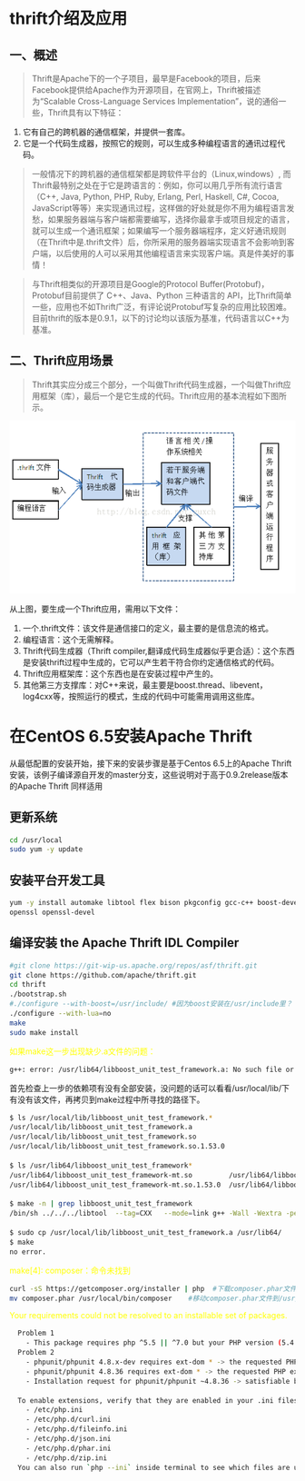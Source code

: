 # thrift介绍及应用
## 一、概述
> Thrift是Apache下的一个子项目，最早是Facebook的项目，后来Facebook提供给Apache作为开源项目，在官网上，Thrift被描述为“Scalable Cross-Language Services Implementation”，说的通俗一些，Thrift具有以下特征：
1. 它有自己的跨机器的通信框架，并提供一套库。
2. 它是一个代码生成器，按照它的规则，可以生成多种编程语言的通讯过程代码。

> 一般情况下的跨机器的通信框架都是跨软件平台的（Linux,windows）, 而Thrift最特别之处在于它是跨语言的：例如，你可以用几乎所有流行语言（C++, Java, Python, PHP, Ruby, Erlang, Perl, Haskell, C#, Cocoa, JavaScript等等）来实现通讯过程，这样做的好处就是你不用为编程语言发愁，如果服务器端与客户端都需要编写，选择你最拿手或项目规定的语言，就可以生成一个通讯框架；如果编写一个服务器端程序，定义好通讯规则（在Thrift中是.thrift文件）后，你所采用的服务器端实现语言不会影响到客户端，以后使用的人可以采用其他编程语言来实现客户端。真是件美好的事情！
        
> 与Thrift相类似的开源项目是Google的Protocol Buffer(Protobuf)，Protobuf目前提供了 C++、Java、Python 三种语言的 API，比Thrift简单一些，应用也不如Thrift广泛，有评论说Protobuf写复杂的应用比较困难。
目前thrift的版本是0.9.1，以下的讨论均以该版为基准，代码语言以C++为基准。
## 二、Thrift应用场景
> Thrift其实应分成三个部分，一个叫做Thrift代码生成器，一个叫做Thrift应用框架（库），最后一个是它生成的代码。Thrift应用的基本流程如下图所示。

![](thrift/thrift_application.png)

从上图，要生成一个Thrift应用，需用以下文件：

1. 一个.thrift文件：该文件是通信接口的定义，最主要的是信息流的格式。
2. 编程语言：这个无需解释。
3. Thrift代码生成器（Thrift compiler,翻译成代码生成器似乎更合适）：这个东西是安装thrift过程中生成的，它可以产生若干符合你约定通信格式的代码。
4. Thrift应用框架库：这个东西也是在安装过程中产生的。
5. 其他第三方支撑库：对C++来说，最主要是boost.thread、libevent，log4cxx等，按照运行的模式，生成的代码中可能需用调用这些库。


# 在CentOS 6.5安装Apache Thrift
从最低配置的安装开始，接下来的安装步骤是基于Centos 6.5上的Apache Thrift安装，该例子编译源自开发的master分支，这些说明对于高于0.9.2release版本的Apache Thrift 同样适用

## 更新系统
```bash
cd /usr/local
sudo yum -y update
```
## 安装平台开发工具
```bash
yum -y install automake libtool flex bison pkgconfig gcc-c++ boost-devel libevent-devel zlib-devel Python-devel ruby-devel crypto-utils
openssl openssl-devel
```

## 编译安装 the Apache Thrift IDL Compiler
```bash
#git clone https://git-wip-us.apache.org/repos/asf/thrift.git
git clone https://github.com/apache/thrift.git
cd thrift
./bootstrap.sh
#./configure --with-boost=/usr/include/ #因为boost安装在/usr/include里？ 
./configure --with-lua=no
make
sudo make install
```
<font color="yellow">如果make这一步出现缺少.a文件的问题：</font>
```bash
g++: error: /usr/lib64/libboost_unit_test_framework.a: No such file or directory
```
首先检查上一步的依赖项有没有全部安装，没问题的话可以看看/usr/local/lib/下有没有该文件，再拷贝到make过程中所寻找的路径下。
```bash
$ ls /usr/local/lib/libboost_unit_test_framework.*
/usr/local/lib/libboost_unit_test_framework.a
/usr/local/lib/libboost_unit_test_framework.so
/usr/local/lib/libboost_unit_test_framework.so.1.53.0

$ ls /usr/lib64/libboost_unit_test_framework*
/usr/lib64/libboost_unit_test_framework-mt.so         /usr/lib64/libboost_unit_test_framework.so
/usr/lib64/libboost_unit_test_framework-mt.so.1.53.0  /usr/lib64/libboost_unit_test_framework.so.1.53.0

$ make -n | grep libboost_unit_test_framework
/bin/sh ../../../libtool  --tag=CXX   --mode=link g++ -Wall -Wextra -pedantic -g -O2 -std=c++11 -L/usr/lib64  -o processor_test processor/ProcessorTest.o processor/EventLog.o processor/ServerThread.o libprocessortest.la ../../../lib/cpp/libthrift.la ../../../lib/cpp/libthriftnb.la /usr/lib64/libboost_unit_test_framework.a -L/usr/lib64 -levent -lrt -lpthread

$ sudo cp /usr/local/lib/libboost_unit_test_framework.a /usr/lib64/
$ make
no error.
```
<font color="yellow">make[4]: composer：命令未找到</font>
```bash
curl -sS https://getcomposer.org/installer | php  #下载composer.phar文件
mv composer.phar /usr/local/bin/composer    #移动composer.phar文件到/usr/local/bin目录下  是命令全局可用
```


<font color="yellow">Your requirements could not be resolved to an installable set of packages.</font>
```bash
  Problem 1
    - This package requires php ^5.5 || ^7.0 but your PHP version (5.4.16) does not satisfy that requirement.
  Problem 2
    - phpunit/phpunit 4.8.x-dev requires ext-dom * -> the requested PHP extension dom is missing from your system.
    - phpunit/phpunit 4.8.36 requires ext-dom * -> the requested PHP extension dom is missing from your system.
    - Installation request for phpunit/phpunit ~4.8.36 -> satisfiable by phpunit/phpunit[4.8.36, 4.8.x-dev].

  To enable extensions, verify that they are enabled in your .ini files:
    - /etc/php.ini
    - /etc/php.d/curl.ini
    - /etc/php.d/fileinfo.ini
    - /etc/php.d/json.ini
    - /etc/php.d/phar.ini
    - /etc/php.d/zip.ini
  You can also run `php --ini` inside terminal to see which files are used by PHP in CLI mode.
```